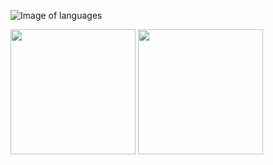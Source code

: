 
![Image of languages](https://encrypted-tbn0.gstatic.com/images?q=tbn:ANd9GcSch5zjv-c1NqGhYflOax2qQlJint1U2_0KZsUXnHAQwktUN2nxqimDbxya6aki7Em6Mts&usqp=CAU)



<img src="https://i.pinimg.com/originals/11/98/89/11988947940ce38ed4b1b2424d7d1178.png"  width="200px" margin="50px" >

<img src="https://miro.medium.com/proxy/0*hU4zJiyVwWcM0L-w.png"  width="200px" margin="50px" >
